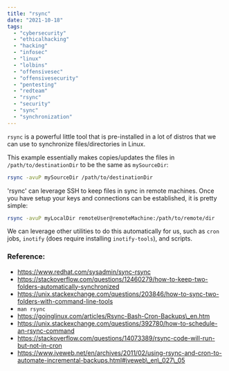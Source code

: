 ```yaml
---
title: "rsync"
date: "2021-10-18"
tags: 
  - "cybersecurity"
  - "ethicalhacking"
  - "hacking"
  - "infosec"
  - "linux"
  - "lolbins"
  - "offensivesec"
  - "offensivesecurity"
  - "pentesting"
  - "redteam"
  - "rsync"
  - "security"
  - "sync"
  - "synchronization"
---
```


`rsync` is a powerful little tool that is pre-installed in a lot of distros that we can use to synchronize files/directories in Linux.

This example essentially makes copies/updates the files in `/path/to/destinationDir` to be the same as `mySourceDir`:

```sh
rsync -avuP mySourceDir /path/to/destinationDir
```

'rsync' can leverage SSH to keep files in sync in remote machines. Once you have setup your keys and connections can be established, it is pretty simple:

```sh
rsync -avuP myLocalDir remoteUser@remoteMachine:/path/to/remote/dir
```

We can leverage other utilities to do this automatically for us, such as `cron` jobs, `inotify` (does require installing `inotify-tools`), and scripts.

### Reference:

- https://www.redhat.com/sysadmin/sync-rsync
- https://stackoverflow.com/questions/12460279/how-to-keep-two-folders-automatically-synchronized
- https://unix.stackexchange.com/questions/203846/how-to-sync-two-folders-with-command-line-tools
- `man rsync`
- https://goinglinux.com/articles/Rsync-Bash-Cron-Backups\_en.htm
- https://unix.stackexchange.com/questions/392780/how-to-schedule-an-rsync-command
- https://stackoverflow.com/questions/14073389/rsync-code-will-run-but-not-in-cron
- https://www.jveweb.net/en/archives/2011/02/using-rsync-and-cron-to-automate-incremental-backups.html#jveweb\_en\_027\_05
